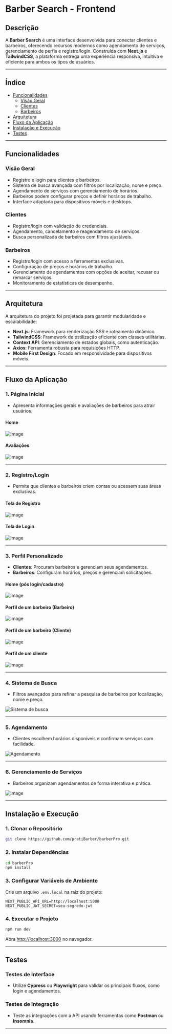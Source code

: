 
# **Barber Search** - Frontend

## **Descrição**

A **Barber Search** é uma interface desenvolvida para conectar clientes e barbeiros, oferecendo recursos modernos como agendamento de serviços, gerenciamento de perfis e registro/login. Construída com **Next.js** e **TailwindCSS**, a plataforma entrega uma experiência responsiva, intuitiva e eficiente para ambos os tipos de usuários.

---

## **Índice**
- [Funcionalidades](#funcionalidades)
    - [Visão Geral](#visão-geral)
    - [Clientes](#clientes)
    - [Barbeiros](#barbeiros)
- [Arquitetura](#arquitetura)
- [Fluxo da Aplicação](#fluxo-da-aplicação)
- [Instalação e Execução](#instalação-e-execução)
- [Testes](#testes)

---

## **Funcionalidades**

### **Visão Geral**
- Registro e login para clientes e barbeiros.
- Sistema de busca avançada com filtros por localização, nome e preço.
- Agendamento de serviços com gerenciamento de horários.
- Barbeiros podem configurar preços e definir horários de trabalho.
- Interface adaptada para dispositivos móveis e desktops.

### **Clientes**
- Registro/login com validação de credenciais.
- Agendamento, cancelamento e reagendamento de serviços.
- Busca personalizada de barbeiros com filtros ajustáveis.

### **Barbeiros**
- Registro/login com acesso a ferramentas exclusivas.
- Configuração de preços e horários de trabalho.
- Gerenciamento de agendamentos com opções de aceitar, recusar ou remarcar serviços.
- Monitoramento de estatísticas de desempenho.

---

## **Arquitetura**

A arquitetura do projeto foi projetada para garantir modularidade e escalabilidade:
- **Next.js**: Framework para renderização SSR e roteamento dinâmico.
- **TailwindCSS**: Framework de estilização eficiente com classes utilitárias.
- **Context API**: Gerenciamento de estados globais, como autenticação.
- **Axios**: Ferramenta robusta para requisições HTTP.
- **Mobile First Design**: Focado em responsividade para dispositivos móveis.

---

## **Fluxo da Aplicação**

### **1. Página Inicial**
- Apresenta informações gerais e avaliações de barbeiros para atrair usuários.

#### **Home**

![image](https://github.com/user-attachments/assets/b01d69dc-ad38-4f3d-b9db-d23230755004)


#### **Avaliações**

![image](https://github.com/user-attachments/assets/7ccece9d-29fc-474e-b851-3999acdd800c)


---

### **2. Registro/Login**
- Permite que clientes e barbeiros criem contas ou acessem suas áreas exclusivas.

#### **Tela de Registro**

![image](https://github.com/user-attachments/assets/cd69c89f-e844-47d1-bd42-2ab548f87a1e)

#### **Tela de Login**

![image](https://github.com/user-attachments/assets/f5e9d462-052a-4ef7-ae84-64871fe0f3d7)

---

### **3. Perfil Personalizado**
- **Clientes**: Procuram barbeiros e gerenciam seus agendamentos.
- **Barbeiros**: Configuram horários, preços e gerenciam solicitações.

#### **Home (pós login/cadastro)**

![image](https://github.com/user-attachments/assets/e171bd88-bb4e-4583-8d04-fdad053a7153)

#### **Perfil de um barbeiro (Barbeiro)**

![image](https://github.com/user-attachments/assets/1e34dd18-080d-4b37-83dc-0e44726cf426)

#### **Perfil de um barbeiro (Cliente)**

![image](https://github.com/user-attachments/assets/9c62b0bd-4325-4e6a-b405-6dcc3e0c0f21)

#### **Perfil de um cliente**

![image](https://github.com/user-attachments/assets/121633b0-5bde-4abe-be94-f2f88c6531db)

---

### **4. Sistema de Busca**
- Filtros avançados para refinar a pesquisa de barbeiros por localização, nome e preço.

![Sistema de busca](https://github.com/user-attachments/assets/8aa43f65-da00-4e16-a185-ff0dbf928a00)

---

### **5. Agendamento**
- Clientes escolhem horários disponíveis e confirmam serviços com facilidade.

![Agendamento](https://github.com/user-attachments/assets/f17774c0-e410-432d-94dc-e55768e80500)

---

### **6. Gerenciamento de Serviços**
- Barbeiros organizam agendamentos de forma interativa e prática.

![image](https://github.com/user-attachments/assets/304bd519-3dad-4a35-8ae3-c659011ea40e)


---

## **Instalação e Execução**

### **1. Clonar o Repositório**
```bash
git clone https://github.com/pratiBarber/barberPro.git
```

### **2. Instalar Dependências**
```bash
cd barberPro
npm install
```

### **3. Configurar Variáveis de Ambiente**
Crie um arquivo `.env.local` na raiz do projeto:
```env
NEXT_PUBLIC_API_URL=http://localhost:5000
NEXT_PUBLIC_JWT_SECRET=seu-segredo-jwt
```

### **4. Executar o Projeto**
```bash
npm run dev
```
Abra [http://localhost:3000](http://localhost:3000) no navegador.

---

## **Testes**

### **Testes de Interface**
- Utilize **Cypress** ou **Playwright** para validar os principais fluxos, como login e agendamentos.

### **Testes de Integração**
- Teste as integrações com a API usando ferramentas como **Postman** ou **Insomnia**.

---
